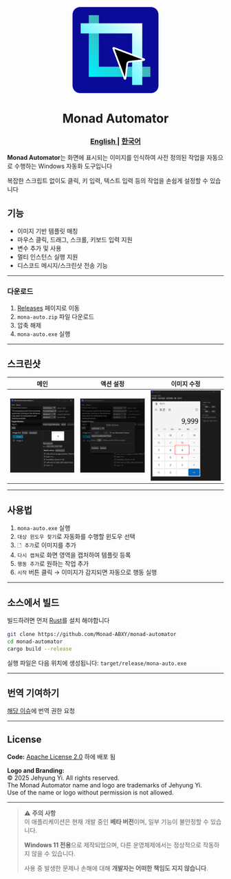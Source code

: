 <div align="center">
  <img src="../../assets/icon.png" width="200" height="200">
  <h1>Monad Automator</h1>
  <h3>
    <a href="../../README.md"> English </a>
    <span> | </span>
    <a href="../ko-kr/README.md"> 한국어 </a>
  </h3>
</div>

**Monad Automator**는 화면에 표시되는 이미지를 인식하여 사전 정의된 작업을 자동으로 수행하는 Windows 자동화 도구입니다

복잡한 스크립트 없이도 클릭, 키 입력, 텍스트 입력 등의 작업을 손쉽게 설정할 수 있습니다

## 기능

- 이미지 기반 템플릿 매칭
- 마우스 클릭, 드래그, 스크롤, 키보드 입력 지원
- 변수 추가 및 사용
- 멀티 인스턴스 실행 지원
- 디스코드 메시지/스크린샷 전송 기능

---

### 다운로드

1. [Releases](https://github.com/Monad-ABXY/monad-automator/releases) 페이지로 이동
2. `mona-auto.zip` 파일 다운로드
3. 압축 해제
4. `mona-auto.exe` 실행

---

## 스크린샷

| 메인 | 액션 설정 | 이미지 수정 |
|---|---|---|
| ![Main](../../screenshots/ui_main.png) | ![Action Setup](../../screenshots/ui_action.png) | ![Image Edit](../../screenshots/ui_image.png) |

---

## 사용법

1. `mona-auto.exe` 실행
2. `대상 윈도우 찾기`로 자동화를 수행할 윈도우 선택
3. `🗋 추가`로 이미지를 추가
4. `다시 캡쳐`로 화면 영역을 캡처하여 템플릿 등록
5. `행동 추가`로 원하는 작업 추가
6. `시작` 버튼 클릭 → 이미지가 감지되면 자동으로 행동 실행

---

## 소스에서 빌드

빌드하려면 먼저 [Rust](https://rust-lang.org/)를 설치 해야합니다

```bash
git clone https://github.com/Monad-ABXY/monad-automator
cd monad-automator
cargo build --release
```

실행 파일은 다음 위치에 생성됩니다: `target/release/mona-auto.exe`

---

## 번역 기여하기

[해당 이슈](https://github.com/Monad-ABXY/monad-automator/issues/1)에 번역 권한 요청

---

## License
**Code:** [Apache License 2.0](https://www.apache.org/licenses/LICENSE-2.0) 하에 배포 됨

**Logo and Branding:**  
© 2025 Jehyung Yi. All rights reserved.  
The Monad Automator name and logo are trademarks of Jehyung Yi.  
Use of the name or logo without permission is not allowed.

---
> ⚠ **주의 사항**  
> 이 애플리케이션은 현재 개발 중인 **베타 버전**이며, 일부 기능이 불안정할 수 있습니다.
>
> **Windows 11 전용**으로 제작되었으며, 다른 운영체제에서는 정상적으로 작동하지 않을 수 있습니다.
>
> 사용 중 발생한 문제나 손해에 대해 **개발자는 어떠한 책임도 지지 않습니다**.